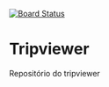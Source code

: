 [![Board Status](https://dev.azure.com/hacker6i3q/ff6ec524-4801-420d-a8e2-213c944400d2/9e7c5b20-c8ad-4cdb-a908-8e7a7c4c32d7/_apis/work/boardbadge/6cd6a522-c3c3-44a1-96f4-1dbc210effdd)](https://dev.azure.com/hacker6i3q/ff6ec524-4801-420d-a8e2-213c944400d2/_boards/board/t/9e7c5b20-c8ad-4cdb-a908-8e7a7c4c32d7/Microsoft.RequirementCategory)
# Tripviewer
Repositório do tripviewer
